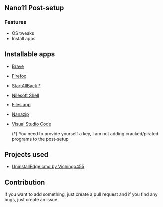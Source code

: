 ## Nano11 Post-setup
### Features
- OS tweaks
- Install apps
## Installable apps
- [Brave](https://brave.com/)
- [Firefox](https://www.mozilla.org/it/firefox/new/)
- [StartAllBack *](https://www.startallback.com/)
- [Nilesoft Shell](https://nilesoft.org/)
- [Files app](https://files.community/)
- [Nanazip](https://github.com/M2Team/NanaZip)
- [Visual Studio Code](https://code.visualstudio.com/)

   (*) You need to provide yourself a key, I am not adding cracked/pirated programs to the post-setup

## Projects used
- [UninstallEdge.cmd by Vichingo455](https://gist.github.com/Vichingo455/39bb82496ef566156c8e65696051ce43)

## Contribution
If you want to add something, just create a pull request and if you find any bugs, just create an issue.
